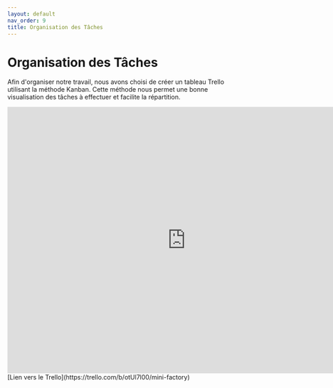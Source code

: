 ```yaml
---
layout: default
nav_order: 9 
title: Organisation des Tâches
---
```

# Organisation des Tâches

Afin d'organiser notre travail, nous avons choisi de créer un tableau Trello utilisant la méthode Kanban. Cette méthode nous permet une bonne visualisation des tâches à effectuer et facilite la répartition.

<embed type="text/html" src="https://trello.com/b/otUl7l00.html" width="800" height="600">
[Lien vers le Trello](https://trello.com/b/otUl7l00/mini-factory)